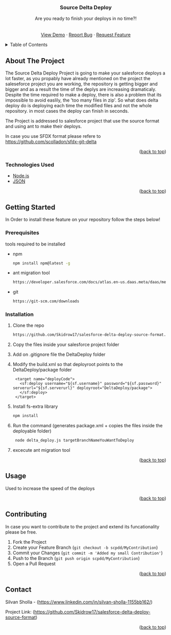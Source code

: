 <div id="top"></div>

<!-- PROJECT LOGO -->
<br />
<div align="center">
  
  <h3 align="center">Source Delta Deploy</h3>

  <p align="center">
    Are you ready to finish your deploys in no time?!
    <br />
    <br />
    <br />
    <a href="https://www.youtube.com/watch?v=n0wU1zf0HIM">View Demo</a>
    ·
    <a href="https://github.com/Skidrow17/salesforce-delta-deploy-source-format/issues">Report Bug</a>
    ·
    <a href="https://github.com/Skidrow17/salesforce-delta-deploy-source-format/issues">Request Feature</a>
  </p>
</div>



<!-- TABLE OF CONTENTS -->
<details>
  <summary>Table of Contents</summary>
  <ol>
    <li>
      <a href="#about-the-project">About The Project</a>
    </li>
    <li>
      <a href="#getting-started">Getting Started</a>
      <ul>
        <li><a href="#prerequisites">Prerequisites</a></li>
        <li><a href="#installation">Installation</a></li>
      </ul>
    </li>
    <li><a href="#usage">Usage</a></li>
    <li><a href="#contributing">Contributing</a></li>
    <li><a href="#contact">Contact</a></li>
  </ol>
</details>



<!-- ABOUT THE PROJECT -->
## About The Project

The Source Delta Deploy Project is going to make your salesforce deploys a lot faster, as you propably have already mentioned on the project the saleseforce project you are working, the repository is getting bigger and bigger and as a result the time of the deplys are increasing dramaticaly. Despite the time required to make a deploy, there is also a problem that its impossible to avoid easlily, the 'too many files in zip'. So what does delta deploy do is deploying each time the modified files and not the whole repository. in most cases the deploy can finish in seconds.

The Project is addressed to salesforce project that use the source format and using ant to make their deploys.

In case you use SFDX format please refere to https://github.com/scolladon/sfdx-git-delta 

<p align="right">(<a href="#top">back to top</a>)</p>



### Technologies Used

* [Node.js](https://nodejs.org/en/)
* [JSON](https://www.json.org/json-en.html)


<p align="right">(<a href="#top">back to top</a>)</p>



<!-- GETTING STARTED -->
## Getting Started

In Order to install these feature on your repository follow the steps below!

### Prerequisites

tools required to be installed

* npm
  ```sh
  npm install npm@latest -g
  ```
* ant migration tool
  ```sh
  https://developer.salesforce.com/docs/atlas.en-us.daas.meta/daas/meta_development.htm
  ```
* git
  ```sh
  https://git-scm.com/downloads
  ```
  
### Installation

1. Clone the repo
   ```sh
   https://github.com/Skidrow17/salesforce-delta-deploy-source-format.git
   ```
2. Copy the files inside your salesforce project folder
3. Add on .gitignore file the DeltaDeploy folder
4. Modify the build.xml so that deployroot points to the DeltaDeploy/package folder
   ```
    <target name="deployCode">
      <sf:deploy username="${sf.username}" password="${sf.password}" serverurl="${sf.serverurl}" deployroot="DeltaDeploy/package">
      </sf:deploy>
    </target>
    ```

5. Install fs-extra library
   ```sh
   npm install
   ```
6. Run the command (generates package.xml + copies the files inside the deployable folder)
   ```sh 
    node delta_deploy.js targetBranchNameYouWantToDeploy
   ```
7. excecute ant migration tool 
   
<p align="right">(<a href="#top">back to top</a>)</p>



<!-- USAGE EXAMPLES -->
## Usage

Used to increase the speed of the deploys

<p align="right">(<a href="#top">back to top</a>)</p>


<!-- CONTRIBUTING -->
## Contributing

In case you want to contribute to the project and extend its funcationality please be free.

1. Fork the Project
2. Create your Feature Branch (`git checkout -b scpdd/MyContribution`)
3. Commit your Changes (`git commit -m 'Added my small Contribution'`)
4. Push to the Branch (`git push origin scpdd/MyContribution`)
5. Open a Pull Request

<p align="right">(<a href="#top">back to top</a>)</p>


<!-- CONTACT -->
## Contact

Silvan Sholla - (https://www.linkedin.com/in/silvan-sholla-1155bb162/)

Project Link: (https://github.com/Skidrow17/salesforce-delta-deploy-source-format)

<p align="right">(<a href="#top">back to top</a>)</p>
